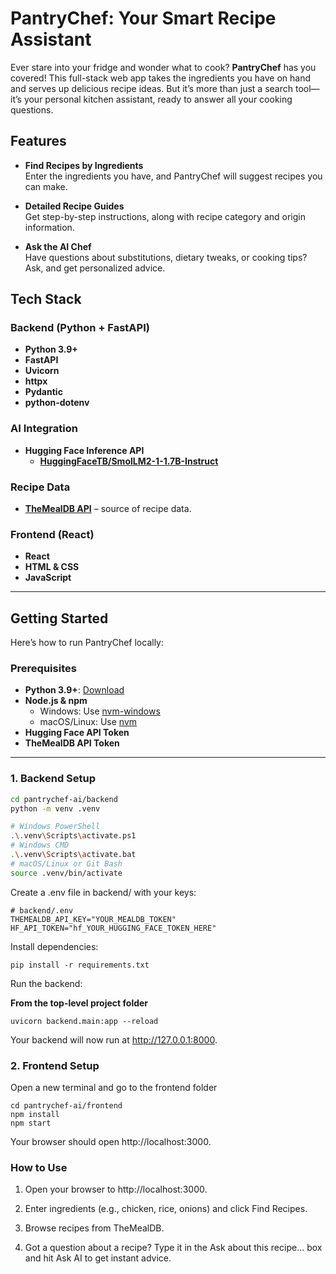 # PantryChef: Your Smart Recipe Assistant

Ever stare into your fridge and wonder what to cook? **PantryChef** has you covered! This full-stack web app takes the ingredients you have on hand and serves up delicious recipe ideas. But it’s more than just a search tool—it’s your personal kitchen assistant, ready to answer all your cooking questions.

## Features

- **Find Recipes by Ingredients**  
  Enter the ingredients you have, and PantryChef will suggest recipes you can make.

- **Detailed Recipe Guides**  
  Get step-by-step instructions, along with recipe category and origin information.

- **Ask the AI Chef**  
  Have questions about substitutions, dietary tweaks, or cooking tips? Ask, and get personalized advice.


## Tech Stack

### Backend (Python + FastAPI)
- **Python 3.9+**
- **FastAPI**
- **Uvicorn**
- **httpx**
- **Pydantic**
- **python-dotenv**

### AI Integration
- **Hugging Face Inference API**
  - [**HuggingFaceTB/SmolLM2-1-1.7B-Instruct**](https://huggingface.co/HuggingFaceTB/SmolLM2-1.7B-Instruct)

### Recipe Data
- [**TheMealDB API**](https://www.themealdb.com/api.php) – source of recipe data.

### Frontend (React)
- **React**
- **HTML & CSS**
- **JavaScript**

---

## Getting Started

Here’s how to run PantryChef locally:

### Prerequisites
- **Python 3.9+**: [Download](https://www.python.org/)
- **Node.js & npm**  
  - Windows: Use [nvm-windows](https://github.com/coreybutler/nvm-windows/releases)  
  - macOS/Linux: Use [nvm](https://github.com/nvm-sh/nvm)  
- **Hugging Face API Token**
- **TheMealDB API Token**

---

### 1. Backend Setup

```bash
cd pantrychef-ai/backend
python -m venv .venv

# Windows PowerShell
.\.venv\Scripts\activate.ps1
# Windows CMD
.\.venv\Scripts\activate.bat
# macOS/Linux or Git Bash
source .venv/bin/activate
```

Create a .env file in backend/ with your keys:

```
# backend/.env
THEMEALDB_API_KEY="YOUR_MEALDB_TOKEN"
HF_API_TOKEN="hf_YOUR_HUGGING_FACE_TOKEN_HERE"
```

Install dependencies:

```
pip install -r requirements.txt
```

Run the backend:

**From the top-level project folder**
```
uvicorn backend.main:app --reload
```

Your backend will now run at http://127.0.0.1:8000.

### 2. Frontend Setup
Open a new terminal and go to the frontend folder
```
cd pantrychef-ai/frontend
npm install 
npm start
```

Your browser should open http://localhost:3000.

### How to Use

1. Open your browser to http://localhost:3000.

2. Enter ingredients (e.g., chicken, rice, onions) and click Find Recipes.

3. Browse recipes from TheMealDB.

4. Got a question about a recipe? Type it in the Ask about this recipe… box and hit Ask AI to get instant advice.